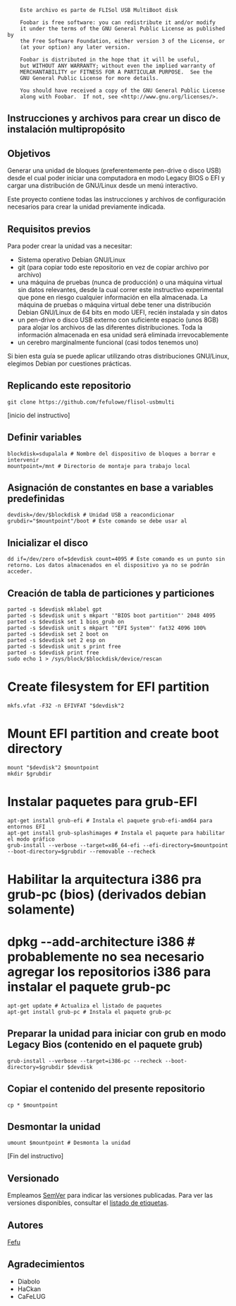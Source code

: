 ```
    Este archivo es parte de FLISol USB MultiBoot disk

    Foobar is free software: you can redistribute it and/or modify
    it under the terms of the GNU General Public License as published by
    the Free Software Foundation, either version 3 of the License, or
    (at your option) any later version.

    Foobar is distributed in the hope that it will be useful,
    but WITHOUT ANY WARRANTY; without even the implied warranty of
    MERCHANTABILITY or FITNESS FOR A PARTICULAR PURPOSE.  See the
    GNU General Public License for more details.

    You should have received a copy of the GNU General Public License
    along with Foobar.  If not, see <http://www.gnu.org/licenses/>.
```

## Instrucciones y archivos para crear un disco de instalación multipropósito

## Objetivos
Generar una unidad de bloques (preferentemente pen-drive o disco USB) desde el cual poder iniciar una computadora en modo Legacy BIOS o EFI y cargar una distribución de GNU/Linux desde un menú interactivo.

Este proyecto contiene todas las instrucciones y archivos de configuración necesarios para crear la unidad previamente indicada.

## Requisitos previos
Para poder crear la unidad vas a necesitar:
 * Sistema operativo Debian GNU/Linux
 * git (para copiar todo este repositorio en vez de copiar archivo por archivo)
 * una máquina de pruebas (nunca de producción) o una máquina virtual sin datos relevantes, desde la cual correr este instructivo experimental que pone en riesgo cualquier información en ella almacenada. La máquina de pruebas o máquina virtual debe tener una distribución Debian GNU/Linux de 64 bits en modo UEFI, recién instalada y sin datos
 * un pen-drive o disco USB externo con suficiente espacio (unos 8GB) para alojar los archivos de las diferentes distribuciones. Toda la información almacenada en esa unidad será eliminada irrevocablemente
 * un cerebro marginalmente funcional (casi todos tenemos uno)

Si bien esta guía se puede aplicar utilizando otras distribuciones GNU/Linux, elegimos Debian por cuestiones prácticas.

## Replicando este repositorio
```
git clone https://github.com/fefulowe/flisol-usbmulti
```

[inicio del instructivo]
##  Definir variables
```
blockdisk=sdupalala # Nombre del dispositivo de bloques a borrar e intervenir
mountpoint=/mnt	# Directorio de montaje para trabajo local
```

## Asignación de constantes en base a variables predefinidas
```
devdisk=/dev/$blockdisk # Unidad USB a reacondicionar
grubdir="$mountpoint"/boot # Este comando se debe usar al 
```

## Inicializar el disco
```
dd if=/dev/zero of=$devdisk count=4095 # Este comando es un punto sin retorno. Los datos almacenados en el dispositivo ya no se podrán acceder.
```

## Creación de tabla de particiones y particiones
```
parted -s $devdisk mklabel gpt
parted -s $devdisk unit s mkpart '"BIOS boot partition"' 2048 4095
parted -s $devdisk set 1 bios_grub on
parted -s $devdisk unit s mkpart '"EFI System"' fat32 4096 100%
parted -s $devdisk set 2 boot on
parted -s $devdisk set 2 esp on
parted -s $devdisk unit s print free
parted -s $devdisk print free
sudo echo 1 > /sys/block/$blockdisk/device/rescan
```

# Create filesystem for EFI partition
```
mkfs.vfat -F32 -n EFIVFAT "$devdisk"2
```

# Mount EFI partition and create boot directory
```
mount "$devdisk"2 $mountpoint
mkdir $grubdir
```

# Instalar paquetes para grub-EFI
```
apt-get install grub-efi # Instala el paquete grub-efi-amd64 para entornos EFI
apt-get install grub-splashimages # Instala el paquete para habilitar el modo gráfico
grub-install --verbose --target=x86_64-efi --efi-directory=$mountpoint --boot-directory=$grubdir --removable --recheck 
```

# Habilitar la arquitectura i386 pra grub-pc (bios) (derivados debian solamente)
# dpkg --add-architecture i386 # probablemente no sea necesario agregar los repositorios i386 para instalar el paquete grub-pc
```
apt-get update # Actualiza el listado de paquetes
apt-get install grub-pc # Instala el paquete grub-pc
```

## Preparar la unidad para iniciar con grub en modo Legacy Bios (contenido en el paquete grub)
```
grub-install --verbose --target=i386-pc --recheck --boot-directory=$grubdir $devdisk
```

## Copiar el contenido del presente repositorio
```
cp * $mountpoint
```

## Desmontar la unidad
```
umount $mountpoint # Desmonta la unidad
```
[Fin del instructivo]

## Versionado
Empleamos [SemVer](http://semver.org/) para indicar las versiones publicadas. Para ver las versiones disponibles, consultar el [listado de etiquetas](https://github.com/fefulowe/flisol-usbmulti/tags). 

## Autores
[Fefu](https://www.fefu.eu)

## Agradecimientos
 * Diabolo
 * HaCkan
 * CaFeLUG
